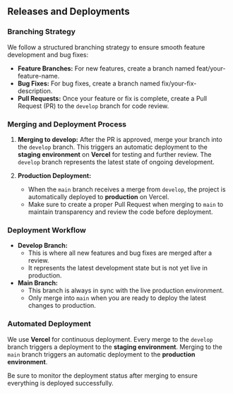 ## Releases and Deployments

### Branching Strategy

We follow a structured branching strategy to ensure smooth feature development and bug fixes:

- **Feature Branches:** For new features, create a branch named feat/your-feature-name.
- **Bug Fixes:** For bug fixes, create a branch named fix/your-fix-description.
- **Pull Requests:** Once your feature or fix is complete, create a Pull Request (PR) to the `develop` branch for code review.

### Merging and Deployment Process

1. **Merging to develop:** After the PR is approved, merge your branch into the `develop` branch. This triggers an automatic deployment to the **staging environment** on **Vercel** for testing and further review. The `develop` branch represents the latest state of ongoing development.

2. **Production Deployment:**
   - When the `main` branch receives a merge from `develop`, the project is automatically deployed to **production** on Vercel.
   - Make sure to create a proper Pull Request when merging to `main` to maintain transparency and review the code before deployment.

### Deployment Workflow

- **Develop Branch:**
  - This is where all new features and bug fixes are merged after a review.
  - It represents the latest development state but is not yet live in production.
- **Main Branch:**
  - This branch is always in sync with the live production environment.
  - Only merge into `main` when you are ready to deploy the latest changes to production.

### Automated Deployment

We use **Vercel** for continuous deployment. Every merge to the `develop` branch triggers a deployment to the **staging environment**. Merging to the `main` branch triggers an automatic deployment to the **production environment**.

Be sure to monitor the deployment status after merging to ensure everything is deployed successfully.
